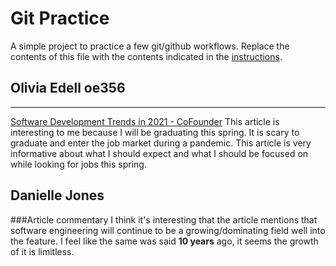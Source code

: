 # Git Practice
A simple project to practice a few git/github workflows.  Replace the contents of this file with the contents indicated in the [instructions](./instructions.md).

## Olivia Edell  oe356
-----------------
[Software Development Trends in 2021 - CoFounder](http://www.cofmag.com/2021/02/software-development-trends-in-2021/)
This article is interesting to me because I will be graduating this spring. It is scary to graduate and enter the job market during a pandemic. This article is very informative about what I should expect and what I should be focused on while looking for jobs this spring.

## Danielle Jones
###Article commentary
I think it's interesting that the article mentions that software engineering will continue to be a growing/dominating field well into the feature. I feel like the same was said **10 years** ago, it seems the growth of it is limitless.
